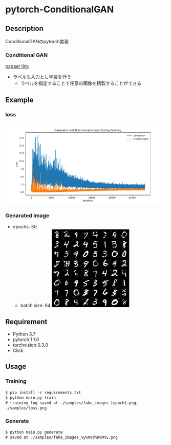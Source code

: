 # pytorch-ConditionalGAN
## Description
ConditionalGANのpytorch実装

### Conditional GAN
[papaer link](https://arxiv.org/abs/1411.1784)
- ラベルも入力とし学習を行う
  - ラベルを指定することで任意の画像を精製することができる

## Example
### loss
![loss](https://github.com/Kyou13/pytorch-ConditionalGAN/blob/master/samples/mnist/loss.png)
### Genarated Image
- epochs: 30
  - batch size: 64
![genaratedImage](https://github.com/Kyou13/pytorch-ConditionalGAN/blob/master/samples/mnist/fake_images_190717024550.png)

## Requirement
- Python 3.7
- pytorch 1.1.0
- torchvision 0.3.0
- Click

## Usage
### Training
```
$ pip install -r requirements.txt
$ python main.py train
# training log saved at ./samples/fake_images-[epoch].png, ./samples/loss.png
```

### Generate
```
$ python main.py generate
# saved at ./samples/fake_images_%y%m%d%H%M%S.png
```

